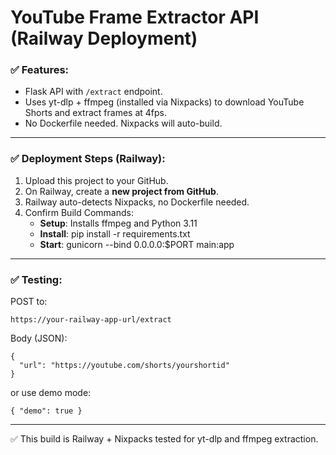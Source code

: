 # YouTube Frame Extractor API (Railway Deployment)

### ✅ Features:
- Flask API with `/extract` endpoint.
- Uses yt-dlp + ffmpeg (installed via Nixpacks) to download YouTube Shorts and extract frames at 4fps.
- No Dockerfile needed. Nixpacks will auto-build.

---

### ✅ Deployment Steps (Railway):

1. Upload this project to your GitHub.
2. On Railway, create a **new project from GitHub**.
3. Railway auto-detects Nixpacks, no Dockerfile needed.
4. Confirm Build Commands:
   - **Setup**: Installs ffmpeg and Python 3.11
   - **Install**: pip install -r requirements.txt
   - **Start**: gunicorn --bind 0.0.0.0:$PORT main:app

---

### ✅ Testing:

POST to:
```
https://your-railway-app-url/extract
```
Body (JSON):
```
{
  "url": "https://youtube.com/shorts/yourshortid"
}
```

or use demo mode:

```
{ "demo": true }
```

---

✅ This build is Railway + Nixpacks tested for yt-dlp and ffmpeg extraction.